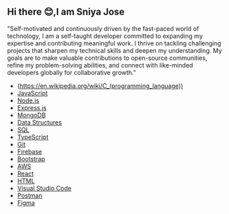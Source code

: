 ## Hi there 😊,I am Sniya Jose
"Self-motivated and continuously driven by the fast-paced world of technology, I am a self-taught developer committed to expanding my expertise and contributing meaningful work. I thrive on tackling challenging projects that sharpen my technical skills and deepen my understanding. My goals are to make valuable contributions to open-source communities, refine my problem-solving abilities, and connect with like-minded developers globally for collaborative growth."

- (https://en.wikipedia.org/wiki/C_(programming_language))
- [JavaScript](https://developer.mozilla.org/en-US/docs/Web/JavaScript)
- [Node.js](https://nodejs.org/)
- [Express.js](https://expressjs.com/)
- [MongoDB](https://www.mongodb.com/)
- [Data Structures](https://en.wikipedia.org/wiki/Data_structure)
- [SQL](https://www.w3schools.com/sql/)
- [TypeScript](https://www.typescriptlang.org/)
- [Git](https://git-scm.com/)
- [Firebase](https://firebase.google.com/)
- [Bootstrap](https://getbootstrap.com/)
- [AWS](https://aws.amazon.com/)
- [React](https://reactjs.org/)
- [HTML](https://developer.mozilla.org/en-US/docs/Web/HTML)
- [Visual Studio Code](https://code.visualstudio.com/)
- [Postman](https://www.postman.com/)
- [Figma](https://www.figma.com/)
